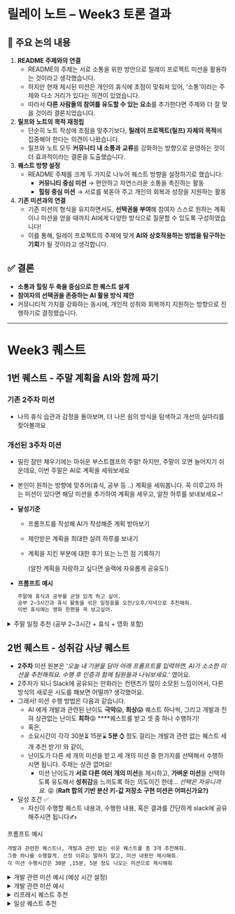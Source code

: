 # 릴레이 노트 – Week3 토론 결과
## 📌 주요 논의 내용

1. **README 주제와의 연결**
    - README의 주제는 서로 소통을 위한 방안으로 릴레이 프로젝트 미션을 활용하는 것이라고 생각했습니다.
    - 하지만 현재 제시된 미션은 개인의 휴식에 초점이 맞춰져 있어, ‘소통’이라는 주제와 다소 거리가 있다는 의견이 있었습니다.
    - 따라서 **다른 사람들의 참여를 유도할 수 있는 요소**를 추가한다면 주제와 더 잘 맞을 것이라 결론지었습니다.
2. **릴프와 노트의 목적 재정립**
    - 단순히 노트 작성에 초점을 맞추기보다, **릴레이 프로젝트(릴프) 자체의 목적**에 집중해야 한다는 의견이 나왔습니다.
    - 릴프와 노트 모두 **커뮤니티 내 소통과 교류**를 강화하는 방향으로 운영하는 것이 더 효과적이라는 결론을 도출했습니다.
3. **퀘스트 방향 설정**
    - README 주제를 크게 두 가지로 나누어 퀘스트 방향을 설정하기로 했습니다:
        - **커뮤니티 중심 미션**
        → 편안하고 자연스러운 소통을 촉진하는 활동
        - **힐링 중심 미션**
        → 서로를 북돋아 주고 개인의 회복과 성장을 지원하는 활동
4. **기존 미션과의 연결**
    - 기존 미션의 형식을 유지하면서도, **선택권을 부여**해 참여자 스스로 원하는 계획이나 미션을 얻을 때까지 AI에게 다양한 방식으로 질문할 수 있도록 구성하였습니다!
    - 이를 통해, 릴레이 프로젝트의 주제에 맞게 **AI와 상호작용하는 방법을 탐구하는 기회**가 될 것이라고 생각합니다.

## ✅ 결론

- **소통과 힐링 두 축을 중심으로 한 퀘스트 설계**
- **참여자의 선택권을 존중하는 AI 활용 방식 제안**
- 커뮤니티적 가치를 강화하는 동시에, 개인적 성취와 회복까지 지원하는 방향으로 진행하기로 결정했습니다.

---
# Week3 퀘스트 
## 1번 퀘스트 - 주말 계획을 AI와 함께 짜기

### 기존 2주차 미션

- 나의 휴식 습관과 감정을 돌아보며, 더 나은 쉼의 방식을 탐색하고 개선의 실마리를 찾아볼까요

### 개선된 3주차 미션

- 밀린 잠만 채우기에는 아쉬운 부스트캠프의 주말! 하지만, 주말이 오면 늘어지기 쉬운데요, 이번 주말은 AI로 계획을 세워보세요
- 본인이 원하는 방향에 맞추어(휴식, 공부 등 ..) 계획을 세워봅니다. 꼭 이루고자 하는 미션이 있다면 해당 미션을 추가하여 계획을 세우고, 알찬 하루를 보내보세요~!
- **달성기준**
    - 프롬프트를 작성해 AI가 작성해준 계획 받아보기
    - 제안받은 계획을 최대한 살려 하루를 보내기
    - 계획을 지킨 부분에 대한 후기 또는 느낀 점 기록하기
        
        (알찬 계획을 자랑하고 싶다면 슬랙에 자유롭게 공유도!)
        
- **프롬프트 예시**
    
    ```bash
    주말에 휴식과 공부를 균형 있게 하고 싶어. 
    공부 2~3시간과 휴식 활동을 섞은 일정표를 오전/오후/저녁으로 추천해줘.
    이번 휴식에는 영화 한편을 꼭 보고싶어.
    ```
<details>
<summary>주말 일정 추천 (공부 2~3시간 + 휴식 + 영화 포함)</summary>
    
### 프롬프트
   
    주말에 휴식과 공부를 균형 있게 하고 싶어. 
    공부 2~3시간과 휴식 활동을 섞은 일정표를 오전/오후/저녁으로 추천해줘.
    이번 휴식에는 영화 한편을 꼭 보고싶어.
    현재 나는 부스트캠프라는 개발 관련 부트캠프를 평일에 진행하고 있는 걸 생각해줘
   
### 결과 - 주말 일정 추천 (공부 2~3시간 + 휴식 + 영화 포함)
    
    ### 오전
    - 09:00 ~ 09:30 : 가벼운 스트레칭 & 아침 식사
    - 09:30 ~ 11:00 : 집중 공부 세션 1 (1.5시간)
        - 예) 알고리즘 문제 풀이, 강의 복습 등 집중할 내용 선택
    - 11:00 ~ 11:15 : 짧은 휴식 (간단한 산책, 차 한잔)
    - 11:15 ~ 12:00 : 공부 마무리 및 정리 (노트 정리, 복습)
    
    ### 오후
    - 12:00 ~ 13:00 : 점심 식사 및 휴식
    - 13:00 ~ 15:00 : 영화 감상 (주말에 꼭 보고 싶은 영화 한 편!)
    - 15:00 ~ 15:30 : 가벼운 산책 또는 커피 타임 (머리 식히기)
    
    ### 저녁
    - 15:30 ~ 16:30 : 집중 공부 세션 2 (1시간)
        - 예) 실습 코딩, 프로젝트 작업, 혹은 주말에 끝내고 싶은 과제
    - 16:30 ~ 17:00 : 휴식 (스트레칭, 가벼운 간식)
    - 17:00 ~ 18:00 : 저녁 식사 및 자유시간 (가족/친구와 대화, 게임 등)
    
</details>

## 2번 퀘스트 - 성취감 사냥 퀘스트

- **2주차** 미션 원본은 ‘*오늘 내 기분을 담아 아래 프롬프트를 입력하면, AI가 소소한 미션을 추천해줘요. 수행 후 인증과 함께 팀원들과 나눠보세요.’* 였어요.
- 2주차가 되니 Slack에 공유되는 만화라는 컨텐츠가 많이 소모된 느낌이어서, 다른 방식의 새로운 시도를 해보면 어떨까? 생각했어요.
- 그래서!  미션 수행 방법은 다음과 같습니다.
    - AI 에게 개발과 관련된 난이도 **극악**😱, **최상**😱 퀘스트 하나씩, 그리고 개발과 전혀 상관없는 난이도 **최하**😝 ****퀘스트를 받고 셋 중 하나 수행하기!
    - 혹은,
    - 소요시간이 각각 30분⏳ 15분⌛ **5분** ⌚ 정도 걸리는 개발과 관련 없는 퀘스트 세개 추천 받기! 
    와 같이,
    - 난이도가 다른 세 개의 미션을 받고 세 개의 미션 중 한가지를 선택해서 수행하시면 됩니다. 주제는 상관 없어요!
        - 미션 난이도가 **서로 다른 여러 개의 미션**을 제시하고, **가벼운 미션**을 선택하도록 유도해서 **성취감**을 느끼도록 하는 의도이긴 한데… *선택은 자유니까요.* 😝 (**Raft 합의 기반 분산 키-값 저장소 구현 미션은 어떠신가요?)**
- 달성 조건 ✅
    - 자신이 수행할 퀘스트 내용과,  수행한 내용, 혹은 결과를 간단하게 slack에 공유해주시면 됩니다✍️
    
프롬프트 예시

```text
개발과 관련한 퀘스트나, 개발과 관련 없는 쉬운 퀘스트를 총 3개 추천해줘.
그중 하나를 수행할게. 선정 이유는 말하지 말고, 미션 내용만 제시해줘. 
각 미션 수행시간은 30분 ,15분, 5분 정도 나오는 미션으로 제시해줘
```

<details>
    <summary>개발 관련 미션 예시 (예상 시간 설정)</summary>
    
### 💻 개발 관련 – (소요 시간 약 30분)

**퀘스트: 파일 기반 Todo 애플리케이션 CLI 만들기**

- 기능: `add`, `list`, `done`, `delete`
- 할 일 목록은 JSON 파일에 저장됨 (`todos.json`)
- CLI 예시: `node todo.js add "책 읽기"`
- 완료된 항목은 `✔️` 표시, 삭제는 파일에서도 제거

---

### 💻 개발 관련 – (소요 시간 약 15분)

**퀘스트: fetch API를 활용한 공공 API 호출 및 결과 출력**

- fetch를 사용해 무료 JSON API 호출
- 결과 중 3개 항목을 선택해 HTML에 표시
- 예: `https://api.adviceslip.com/advice`, `https://api.coindesk.com/v1/bpi/currentprice.json`
- 순수 JS 또는 간단한 HTML+JS로 구성

---

### 🧘 개발 무관 – (소요 시간 약 5분)

**퀘스트: 지금 손에 닿는 사물 3개를 3문장으로 시 묘사하기**

- 사물 하나당 문장 하나씩
- 예: “이 연필은 생각보다 가볍고, 말을 많이 담고 있다.”
- 정답 없음. 묘사적 표현이면 모두 정답
</details>

<details>
    <summary>개발 관련 미션 예시 </summary>
    
## 1. 난이도: 최하

**미션: CLI 단어 빈도 분석기**

- **요구사항**
    - 커맨드라인 인자로 텍스트 파일 경로를 받는다.
    - 파일을 읽어 단어별 등장 횟수를 계산하고, 빈도 순으로 정렬해 출력한다.
    - 예) `node wordcount.js sample.txt` → `the: 23, and: 17, …`
- **기술 포인트**
    - Node.js(`fs`, `process.argv`) 또는 Python(`argparse`, `collections.Counter`)
    - 문자열 토큰화(정규표현식)
    - 객체(Map)·딕셔너리 다루기 및 정렬

---

## 2. 난이도: 최상

**미션: 실시간 WebSocket 채팅 애플리케이션**

- **요구사항**
    - Node.js + `ws` 모듈로 채팅 서버 구현
    - 브라우저 클라이언트에서 WebSocket으로 연결해 메시지 주고받기
    - 채팅방(방 이름) 생성, 입장 기능
    - MongoDB(또는 SQLite)에 메시지 이력 저장·조회
- **기술 포인트**
    - WebSocket 프로토콜 이해
    - 서버·클라이언트 이벤트 설계
    - 비동기 I/O와 에러/연결 관리
    - 간단한 데이터베이스 연동 및 스키마 설계

---

## 3. 난이도: 극악

**미션: Raft 합의 기반 분산 키-값 저장소**

- **요구사항**
    - 최소 3개 노드(프로세스)로 구성된 클러스터
    - Raft 알고리즘(리더 선출, 로그 복제, 커밋) 직접 구현
    - 노드 간 gRPC 또는 TCP 통신
    - CLI나 HTTP API로 `GET`/`SET` 연산 제공
    - 노드 하나가 죽어도 데이터 일관성·가용성 유지
- **기술 포인트**
    - 분산 합의 알고리즘 심층 구현
    - 네트워크 통신·타임아웃·재시도 로직
    - 상태 머신 설계 및 영속화(persistence)
    - 장애 주입(failure injection) 테스트
- 미션 수행 인증 방법
    - 릴스
    - 인증샷
</details>

<details>
    <summary>리프레시 퀘스트 추천</summary>
    
## 리프레시 퀘스트

### 🟢 난이도 하 — 5분만 투자

**"창문 열고 깊게 숨쉬기 & 주변 소리 기록하기"**

- 창문을 열고 1분간 깊게 숨쉬세요.
- 들리는 소리(새소리, 바람, 자동차 등)를 간단히 메모하거나 녹음.
- 📌 효과: 산소 충전 + 마음의 여유 + 감각 회복

---

### 🟡 난이도 중 — 15분 투자

**"산책하면서 사진 미션 수행하기"**

- 근처로 짧게 산책하며, 마음에 드는 장면을 사진 3장 찍기.
- 주제 예시: 초록색 찾기 🌱, 둥근 모양 찾기 ⚪, 하늘의 변화 🌤️
- 📌 효과: 신체 리프레시 + 작은 성취감 + 감각적 즐거움

---

### 🔴 난이도 상 — 30분 투자

**"디지털 디톡스 미션"**

- 핸드폰과 노트북을 끄고 30분 동안 오프라인 활동.
- 예시: 손글씨 일기 쓰기, 간단한 요리, 그림 그리기, 책 읽기
- 수행 후 인증: 사진(책 표지, 만든 음식, 그림 등)
- 📌 효과: 두뇌 리셋 + 집중력 회복 + 창의력 발산
    
</details>


<details>
    <summary>일상 퀘스트 추천</summary>

## 🌟 오늘의 일상 퀘스트

### 🟢 난이도 하 (5분)

**"물 마시고 스트레칭하기"**

- 지금 자리에서 일어나 컵에 물 한 잔 마시기
- 이어서 목, 어깨, 손목 3분 스트레칭
- 📌 효과: 즉각적인 리프레시 & 건강 챙김

---

### 🟡 난이도 중 (15분)

**"사진 3컷 챌린지"**

- 오늘 하루 속에서 마음에 드는 장면을 사진 3장 찍어 공유
- 주제 예시: ☀️ 햇살 / 🌱 초록색 / 😊 웃음 나는 순간
- 📌 효과: 일상 속 소소한 즐거움 발견 & 감각 회복

---

### 🔴 난이도 상 (30분)

**"작은 프로젝트 미션"**

- 디지털 기기 내려두고, 30분 동안 오프라인 활동
- 예시: 간단한 요리, 책 10쪽 읽기, 일기 쓰기, 그림 그리기
- 📌 효과: 몰입 경험 & 뇌 리셋 & 성취감
</details>
